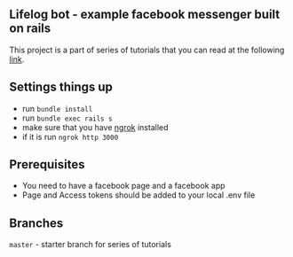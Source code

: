## Lifelog bot - example facebook messenger built on rails
This project is a part of series of tutorials that you can
read at the following [link]().

## Settings things up
* run `bundle install`
* run `bundle exec rails s`
* make sure that you have [ngrok](https://ngrok.com) installed
* if it is run `ngrok http 3000`

## Prerequisites
* You need to have a facebook page and a facebook app
* Page and Access tokens should be added to your local .env file

## Branches
`master` - starter branch for series of tutorials